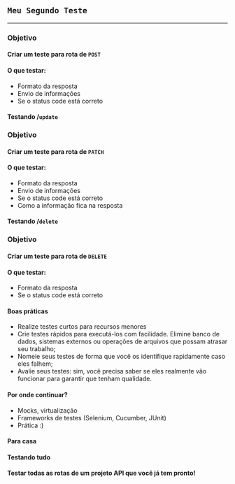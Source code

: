 ## `Meu Segundo Teste`
___
### Objetivo
#### **Criar um teste para rota de `POST`**
#### O que testar:
- Formato da resposta
- Envio de informações
- Se o status code está correto

#### Testando /`update`
### Objetivo
#### **Criar um teste para rota de `PATCH`**
#### O que testar:
- Formato da resposta
- Envio de informações
- Se o status code está correto
- Como a informação fica na resposta

#### Testando /`delete`
### Objetivo
#### **Criar um teste para rota de `DELETE`**
#### O que testar:
- Formato da resposta
- Se o status code está correto

#### **Boas práticas**
- Realize testes curtos para recursos menores
- Crie testes rápidos para executá-los com facilidade. Elimine banco de dados, sistemas externos ou operações de arquivos que possam atrasar seu trabalho;
- Nomeie seus testes de forma que você os identifique rapidamente caso eles falhem;
- Avalie seus testes: sim, você precisa saber se eles realmente vão funcionar para garantir que tenham qualidade.
#### **Por onde continuar?**
- Mocks, virtualização
- Frameworks de testes (Selenium, Cucumber,
JUnit)
- Prática :)

#### **Para casa**

#### Testando tudo
#### Testar todas as rotas de um projeto API que você já tem pronto!
